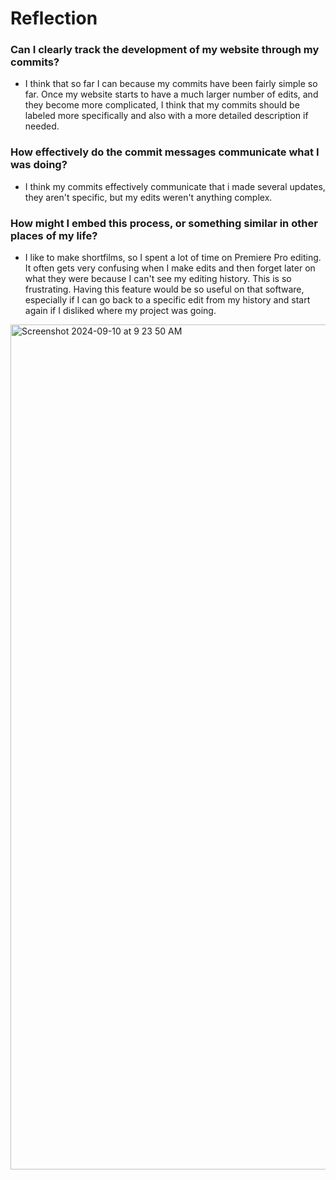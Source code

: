 # Reflection
### Can I clearly track the development of my website through my commits?
- I think that so far I can because my commits have been fairly simple so far. Once my website starts to have a much larger number of edits, and they become more complicated, I think that my commits should be labeled more specifically and also with a more detailed description if needed. 

### How effectively do the commit messages communicate what I was doing?
- I think my commits effectively communicate that i made several updates, they aren't specific, but my edits weren't anything complex. 

### How might I embed this process, or something similar in other places of my life?
- I like to make shortfilms, so I spent a lot of time on Premiere Pro editing. It often gets very confusing when I make edits and then forget later on what they were because I can't see my editing history. This is so frustrating. Having this feature would be so useful on that software, especially if I can go back to a specific edit from my history and start again if I disliked where my project was going. 
<img width="1352" alt="Screenshot 2024-09-10 at 9 23 50 AM" src="https://github.com/user-attachments/assets/dd6fb5d9-bd07-41a1-9733-9010f6a0a1aa">
